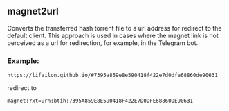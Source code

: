 ## magnet2url

Converts the transferred hash torrent file to a url address for redirect to the default client. This approach is used in cases where the magnet link is not perceived as a url for redirection, for example, in the Telegram bot.

### Example:

```
https://lifailon.github.io/#7395a859e8e590418f422e7d0dfe68860de90631
```

redirect to

```
magnet:?xt=urn:btih:7395A859E8E590418F422E7D0DFE68860DE90631
```
